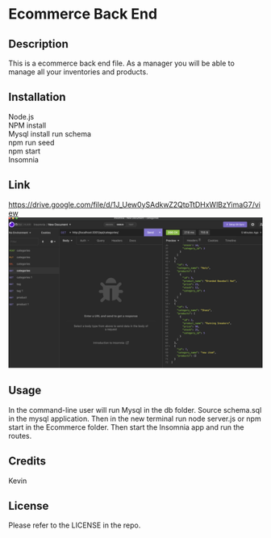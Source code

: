 # Ecommerce Back End

## Description

This is a ecommerce back end file. As a manager you will be able to manage all your inventories and products.

## Installation

Node.js<br />
NPM install<br />
Mysql install run schema<br />
npm run seed<br />
npm start<br />
Insomnia

## Link

https://drive.google.com/file/d/1J_Uew0ySAdkwZ2QtpTtDHxWlBzYimaG7/view
<img src="./asset/E-commerce.png"><br/>

## Usage

In the command-line user will run Mysql in the db folder. Source schema.sql in the mysql application. Then in the new terminal run node server.js or npm start in the Ecommerce folder. Then start the Insomnia app and run the routes.

## Credits

Kevin

## License

Please refer to the LICENSE in the repo.